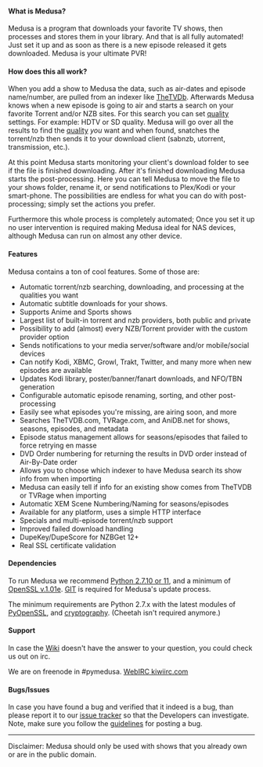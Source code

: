 #### What is Medusa?

Medusa is a program that downloads your favorite TV shows, then processes and stores them in your library.
And that is all fully automated! Just set it up and as soon as there is a new episode released it gets downloaded. Medusa is your ultimate PVR!


#### How does this all work?
When you add a show to Medusa the data, such as air-dates and episode name/number, are pulled from an indexer like [TheTVDb](http://thetvdb.com/). Afterwards Medusa knows when a new episode is going to air and starts a search on your favorite Torrent and/or NZB sites. For this search you can set [quality](https://github.com/pymedusa/Medusa/wiki/Quality-Settings) settings. For example: HDTV or SD quality. Medusa will go over all the results to find the [quality](https://github.com/pymedusa/Medusa/wiki/Quality-Settings) _you_ want and when found, snatches the torrent/nzb then sends it to your download client (sabnzb, utorrent, transmission, etc.). 

At this point Medusa starts monitoring your client's download folder to see if the file is finished downloading. After it's finished downloading Medusa starts the post-processing. Here you can tell Medusa to move the file to your shows folder, rename it, or send notifications to Plex/Kodi or your smart-phone. The possibilities are endless for what you can do with post-processing; simply set the actions you prefer.

Furthermore this whole process is completely automated; Once you set it up no user intervention is required making Medusa ideal for NAS devices, although Medusa can run on almost any other device.

#### Features

Medusa contains a ton of cool features. Some of those are:  

 - Automatic torrent/nzb searching, downloading, and processing at the qualities you want
 - Automatic subtitle downloads for your shows.
 - Supports Anime and Sports shows
 - Largest list of built-in torrent and nzb providers, both public and private
 - Possibility to add (almost) every NZB/Torrent provider with the custom provider option
 - Sends notifications to your media server/software and/or mobile/social devices
 - Can notify Kodi, XBMC, Growl, Trakt, Twitter, and many more when new episodes are available
 - Updates Kodi library, poster/banner/fanart downloads, and NFO/TBN generation
 - Configurable automatic episode renaming, sorting, and other post-processing
 - Easily see what episodes you're missing, are airing soon, and more
 - Searches TheTVDB.com, TVRage.com, and AniDB.net for shows, seasons, episodes, and metadata
 - Episode status management allows for seasons/episodes that failed to force retrying en masse
 - DVD Order numbering for returning the results in DVD order instead of Air-By-Date order
 - Allows you to choose which indexer to have Medusa search its show info from when importing
 - Medusa can easily tell if info for an existing show comes from TheTVDB or TVRage when importing
 - Automatic XEM Scene Numbering/Naming for seasons/episodes
 - Available for any platform, uses a simple HTTP interface
 - Specials and multi-episode torrent/nzb support
 - Improved failed download handling
 - DupeKey/DupeScore for NZBGet 12+
 - Real SSL certificate validation

#### Dependencies  
To run Medusa we recommend [Python 2.7.10 or 11](https://www.python.org/downloads/release/python-2711/), and a minimum of [OpenSSL v.1.01e](https://www.openssl.org/source/). [GIT](https://git-scm.com/) is required for Medusa's update process. 

The minimum requirements are Python 2.7.x with the latest modules of [PyOpenSSL](https://pypi.python.org/pypi/pyOpenSSL), and [cryptography](https://pypi.python.org/pypi/cryptography). (Cheetah isn't required anymore.)  

#### Support
In case the [Wiki](https://github.com/pymedusa/Medusa/wiki) doesn't have the answer to your question, you could check us out on irc.

We are on freenode in #pymedusa. [WebIRC kiwiirc.com](https://kiwiirc.com/client/irc.freenode.net/?theme=basic#pymedusa)

#### Bugs/Issues
In case you have found a bug and verified that it indeed is a bug, than please report it to our [issue tracker](https://github.com/pymedusa/Medusa/issues) so that the Developers can investigate.  
Note, make sure you follow the [guidelines](https://github.com/pymedusa/Medusa/issues#submitting-a-bugissue-ticket) for posting a bug.  

---

Disclaimer: Medusa should only be used with shows that you already own or are in the public domain.
